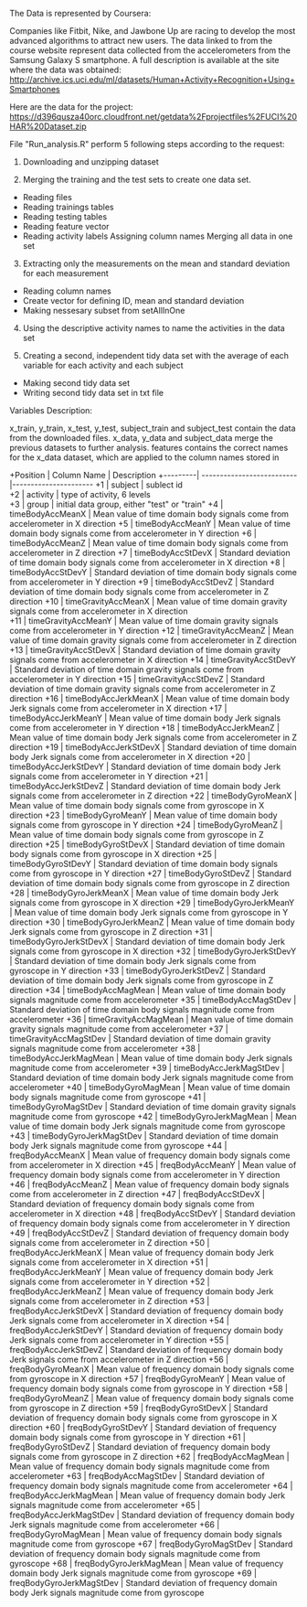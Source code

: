 The Data is represented by Coursera:

Companies like Fitbit, Nike, and Jawbone Up are racing to develop the most advanced algorithms to attract new users. The data linked to from the course website represent data collected from the accelerometers from the Samsung Galaxy S smartphone. 
A full description is available at the site where the data was obtained:
http://archive.ics.uci.edu/ml/datasets/Human+Activity+Recognition+Using+Smartphones

Here are the data for the project:
https://d396qusza40orc.cloudfront.net/getdata%2Fprojectfiles%2FUCI%20HAR%20Dataset.zip


File  "Run_analysis.R" perform 5 following steps according to the request:

1. Downloading and unzipping dataset

2. Merging the training and the test sets to create one data set.
 - Reading files
 - Reading trainings tables
 - Reading testing tables
 - Reading feature vector
 - Reading activity labels
 Assigning column names
 Merging all data in one set
 
3. Extracting only the measurements on the mean and standard deviation for each measurement
- Reading column names
- Create vector for defining ID, mean and standard deviation
- Making nessesary subset from setAllInOne

4. Using the descriptive activity names to name the activities in the data set

5. Creating a second, independent tidy data set with the average of each variable for each activity and each subject
 - Making second tidy data set
 - Writing second tidy data set in txt file
 
 Variables Description:
 
x_train, y_train, x_test, y_test, subject_train and subject_test contain the data from the downloaded files.
x_data, y_data and subject_data merge the previous datasets to further analysis.
features contains the correct names for the x_data dataset, which are applied to the column names stored in

+Position |    Column Name            | Description
 +---------| --------------------------|----------------------
 +1        | subject                   | sublect id                     
 +2        | activity                  | type of activity, 6 levels                  
 +3        | group                     | initial data group, either "test" or "train"
 +4        | timeBodyAccMeanX          | Mean value of time domain body signals come from accelerometer in X direction
 +5        | timeBodyAccMeanY          | Mean value of time domain body signals come from accelerometer in Y direction
 +6        | timeBodyAccMeanZ          | Mean value of time domain body signals come from accelerometer in Z direction
 +7        | timeBodyAccStDevX         | Standard deviation of time domain body signals come from accelerometer in X direction
 +8        | timeBodyAccStDevY         | Standard deviation of time domain body signals come from accelerometer in Y direction
 +9        | timeBodyAccStDevZ         | Standard deviation of time domain body signals come from accelerometer in Z direction
 +10       | timeGravityAccMeanX | Mean value of time domain gravity signals come from accelerometer in X direction                
 +11       | timeGravityAccMeanY | Mean value of time domain gravity signals come from accelerometer in Y direction
 +12       | timeGravityAccMeanZ | Mean value of time domain gravity signals come from accelerometer in Z direction
 +13       | timeGravityAccStDevX | Standard deviation of time domain gravity signals come from accelerometer in X direction
 +14       | timeGravityAccStDevY | Standard deviation of time domain gravity signals come from accelerometer in Y direction
 +15       | timeGravityAccStDevZ | Standard deviation of time domain gravity signals come from accelerometer in Z direction
 +16       | timeBodyAccJerkMeanX | Mean value of time domain body Jerk signals come from accelerometer in X direction
 +17       | timeBodyAccJerkMeanY | Mean value of time domain body Jerk signals come from accelerometer in Y direction
 +18       | timeBodyAccJerkMeanZ | Mean value of time domain body Jerk signals come from accelerometer in Z direction
 +19       | timeBodyAccJerkStDevX | Standard deviation of time domain body Jerk signals come from accelerometer in X direction
 +20       | timeBodyAccJerkStDevY | Standard deviation of time domain body Jerk signals come from accelerometer in Y direction
 +21       | timeBodyAccJerkStDevZ | Standard deviation of time domain body Jerk signals come from accelerometer in Z direction
 +22       | timeBodyGyroMeanX | Mean value of time domain body signals come from gyroscope in X direction
 +23       | timeBodyGyroMeanY | Mean value of time domain body signals come from gyroscope in Y direction
 +24       | timeBodyGyroMeanZ | Mean value of time domain body signals come from gyroscope in Z direction
 +25       | timeBodyGyroStDevX | Standard deviation of time domain body signals come from gyroscope in X direction
 +25       | timeBodyGyroStDevY | Standard deviation of time domain body signals come from gyroscope in Y direction
 +27       | timeBodyGyroStDevZ | Standard deviation of time domain body signals come from gyroscope in Z direction
 +28       | timeBodyGyroJerkMeanX | Mean value of time domain body Jerk signals come from gyroscope in X direction
 +29       | timeBodyGyroJerkMeanY | Mean value of time domain body Jerk signals come from gyroscope in Y direction
 +30       | timeBodyGyroJerkMeanZ | Mean value of time domain body Jerk signals come from gyroscope in Z direction
 +31       | timeBodyGyroJerkStDevX | Standard deviation of time domain body Jerk signals come from gyroscope in X direction
 +32       | timeBodyGyroJerkStDevY | Standard deviation of time domain body Jerk signals come from gyroscope in Y direction
 +33       | timeBodyGyroJerkStDevZ | Standard deviation of time domain body Jerk signals come from gyroscope in Z direction
 +34       | timeBodyAccMagMean | Mean value of time domain body signals magnitude come from accelerometer
 +35       | timeBodyAccMagStDev | Standard deviation of time domain body signals magnitude come from accelerometer
 +36       | timeGravityAccMagMean | Mean value of time domain gravity signals magnitude come from accelerometer
 +37       | timeGravityAccMagStDev | Standard deviation of time domain gravity signals magnitude come from accelerometer
 +38       | timeBodyAccJerkMagMean | Mean value of time domain body Jerk signals magnitude come from accelerometer
 +39       | timeBodyAccJerkMagStDev | Standard deviation of time domain body Jerk signals magnitude come from accelerometer
 +40       | timeBodyGyroMagMean | Mean value of time domain body signals magnitude come from gyroscope
 +41       | timeBodyGyroMagStDev | Standard deviation of time domain gravity signals magnitude come from gyroscope
 +42       | timeBodyGyroJerkMagMean | Mean value of time domain body Jerk signals magnitude come from gyroscope
 +43       | timeBodyGyroJerkMagStDev | Standard deviation of time domain body Jerk signals magnitude come from gyroscope
 +44       | freqBodyAccMeanX | Mean value of frequency domain body signals come from accelerometer in X direction
 +45       | freqBodyAccMeanY | Mean value of frequency domain body signals come from accelerometer in Y direction
 +46       | freqBodyAccMeanZ | Mean value of frequency domain body signals come from accelerometer in Z direction
 +47       | freqBodyAccStDevX | Standard deviation of frequency domain body signals come from accelerometer in X direction
 +48       | freqBodyAccStDevY | Standard deviation of frequency domain body signals come from accelerometer in Y direction
 +49       | freqBodyAccStDevZ | Standard deviation of frequency domain body signals come from accelerometer in Z direction
 +50       | freqBodyAccJerkMeanX | Mean value of frequency domain body Jerk signals come from accelerometer in X direction
 +51       | freqBodyAccJerkMeanY | Mean value of frequency domain body Jerk signals come from accelerometer in Y direction
 +52       | freqBodyAccJerkMeanZ | Mean value of frequency domain body Jerk signals come from accelerometer in Z direction
 +53       | freqBodyAccJerkStDevX | Standard deviation of frequency domain body Jerk signals come from accelerometer in X direction
 +54       | freqBodyAccJerkStDevY | Standard deviation of frequency domain body Jerk signals come from accelerometer in Y direction
 +55       | freqBodyAccJerkStDevZ | Standard deviation of frequency domain body Jerk signals come from accelerometer in Z direction
 +56       | freqBodyGyroMeanX | Mean value of frequency domain body signals come from gyroscope in X direction
 +57       | freqBodyGyroMeanY | Mean value of frequency domain body signals come from gyroscope in Y direction
 +58       | freqBodyGyroMeanZ | Mean value of frequency domain body signals come from gyroscope in Z direction
 +59       | freqBodyGyroStDevX | Standard deviation of frequency domain body signals come from gyroscope in X direction
 +60       | freqBodyGyroStDevY | Standard deviation of frequency domain body signals come from gyroscope in Y direction
 +61       | freqBodyGyroStDevZ | Standard deviation of frequency domain body signals come from gyroscope in Z direction
 +62       | freqBodyAccMagMean | Mean value of frequency domain body signals magnitude come from accelerometer
 +63       | freqBodyAccMagStDev | Standard deviation of frequency domain body signals magnitude come from accelerometer
 +64       | freqBodyAccJerkMagMean | Mean value of frequency domain body Jerk signals magnitude come from accelerometer
 +65       | freqBodyAccJerkMagStDev | Standard deviation of frequency domain body Jerk signals magnitude come from accelerometer
 +66       | freqBodyGyroMagMean | Mean value of frequency domain body signals magnitude come from gyroscope
 +67       | freqBodyGyroMagStDev | Standard deviation of frequency domain body signals magnitude come from gyroscope
 +68       | freqBodyGyroJerkMagMean | Mean value of frequency domain body Jerk signals magnitude come from gyroscope
 +69       | freqBodyGyroJerkMagStDev | Standard deviation of frequency domain body Jerk signals magnitude come from gyroscope
